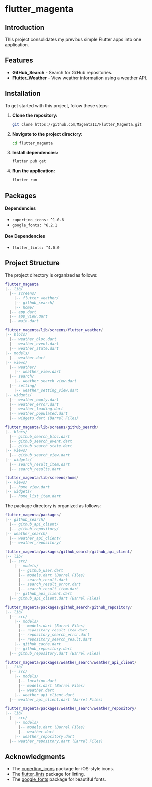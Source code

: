 # flutter_magenta

## Introduction

This project consolidates my previous simple Flutter apps into one application.

## Features

- **GitHub_Search** - Search for GitHub repositories.
- **Flutter_Weather** - View weather information using a weather API.

## Installation

To get started with this project, follow these steps:

1. **Clone the repository:**

    ```bash
    git clone https://github.com/MagentaII/Flutter_Magenta.git
    ```

2. **Navigate to the project directory:**

    ```bash
    cd flutter_magenta
    ```

3. **Install dependencies:**

    ```bash
    flutter pub get
    ```

4. **Run the application:**

    ```bash
    flutter run
    ```

## Packages

#### Dependencies

- `cupertino_icons: ^1.0.6`
- `google_fonts: ^6.2.1`

#### Dev Dependencies

- `flutter_lints: ^4.0.0`

## Project Structure

The project directory is organized as follows:

```lua
flutter_magenta
|-- lib/
  |-- screens/
    |-- flutter_weather/
    |-- github_search/
    |-- home/
  |-- app.dart
  |-- app_view.dart
  |-- main.dart
```

```lua
flutter_magenta/lib/screens/flutter_weather/
|-- blocs/
  |-- weather_bloc.dart
  |-- weather_event.dart
  |-- weather_state.dart
|-- models/
  |-- weather.dart
|-- views/
  |-- weather/
    |-- weather_view.dart
  |-- search/
    |-- weather_search_view.dart
  |-- setting/
    |-- weather_setting_view.dart
|-- widgets/
  |-- weather_empty.dart
  |-- weather_error.dart
  |-- weather_loading.dart
  |-- weather_populated.dart
  |-- widgets.dart (Barrel Files)
```

```lua
flutter_magenta/lib/screens/github_search/
|-- blocs/
  |-- github_search_bloc.dart
  |-- github_search_event.dart
  |-- github_search_state.dart
|-- views/
  |-- github_search_view.dart
|-- widgets/
  |-- search_result_item.dart
  |-- search_results.dart
```

```lua
flutter_magenta/lib/screens/home/
|-- views/
  |-- home_view.dart
|-- widgets/
  |-- home_list_item.dart
```

The package directory is organized as follows:

```lua
flutter_magenta/packages/
|-- github_search/
  |-- github_api_client/
  |-- github_repository/
|-- weather_search/
  |-- weather_api_client/
  |-- weather_repository/
```

```lua
flutter_magenta/packages/github_search/github_api_client/
|-- lib/
  |-- src/
    |-- models/
      |-- github_user.dart
      |-- models.dart (Barrel Files)
      |-- search_result.dart
      |-- search_result_error.dart
      |-- search_result_item.dart
    |-- github_api_client.dart
  |-- github_api_client.dart (Barrel Files)
```

```lua
flutter_magenta/packages/github_search/github_repository/
|-- lib/
  |-- src/
    |-- models/
      |-- models.dart (Barrel Files)
      |-- repository_result_item.dart
      |-- repository_search_error.dart
      |-- repository_search_result.dart
    |-- github_cache.dart
    |-- github_repository.dart
  |-- github_repository.dart (Barrel Files)
```

```lua
flutter_magenta/packages/weather_search/weather_api_client/
|-- lib/
  |-- src/
    |-- models/
      |-- location.dart
      |-- models.dart (Barrel Files)
      |-- weather.dart
    |-- weather_api_client.dart
  |-- weather_api_client.dart (Barrel Files)
```

```lua
flutter_magenta/packages/weather_search/weather_repository/
|-- lib/
  |-- src/
    |-- models/
      |-- models.dart (Barrel Files)
      |-- weather.dart
    |-- weather_repository.dart
  |-- weather_repository.dart (Barrel Files)
```

## Acknowledgments

- The [cupertino_icons](https://pub.dev/packages/cupertino_icons) package for iOS-style icons.
- The [flutter_lints](https://pub.dev/packages/flutter_lints) package for linting.
- The [google_fonts](https://pub.dev/packages/google_fonts) package for beautiful fonts.
